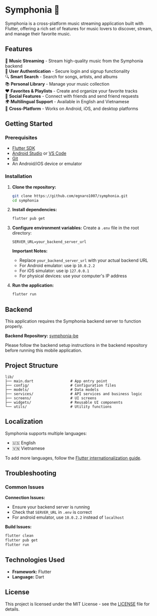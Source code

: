 # Symphonia 🎵

Symphonia is a cross-platform music streaming application built with Flutter, offering a rich set of features for music lovers to discover, stream, and manage their favorite music.

## Features

🎵 **Music Streaming** - Stream high-quality music from the Symphonia backend  
👤 **User Authentication** - Secure login and signup functionality  
🔍 **Smart Search** - Search for songs, artists, and albums  
📚 **Personal Library** - Manage your music collection  
❤️ **Favorites & Playlists** - Create and organize your favorite tracks  
👥 **Social Features** - Connect with friends and send friend requests  
🌍 **Multilingual Support** - Available in English and Vietnamese  
📱 **Cross-Platform** - Works on Android, iOS, and desktop platforms  

<!-- ## Screenshots

*Add screenshots of your app here* -->

## Getting Started

### Prerequisites

- [Flutter SDK](https://flutter.dev/docs/get-started/install)
- [Android Studio](https://developer.android.com/studio) or [VS Code](https://code.visualstudio.com/)
- [Git](https://git-scm.com/)
- An Android/iOS device or emulator

### Installation

1. **Clone the repository:**
   ```bash
   git clone https://github.com/egnaro1007/symphonia.git
   cd symphonia
   ```

2. **Install dependencies:**
   ```bash
   flutter pub get
   ```

3. **Configure environment variables:**
   Create a `.env` file in the root directory:
   ```env
   SERVER_URL=your_backend_server_url
   ```
   
   **Important Notes:**
   - Replace `your_backend_server_url` with your actual backend URL
   - For Android emulator: use ip `10.0.2.2`
   - For iOS simulator: use ip `127.0.0.1`
   - For physical devices: use your computer's IP address

4. **Run the application:**
   ```bash
   flutter run
   ```

## Backend

This application requires the Symphonia backend server to function properly. 

**Backend Repository:** [symphonia-be](https://github.com/egnaro1007/symphonia-be.git)

Please follow the backend setup instructions in the backend repository before running this mobile application.

## Project Structure

```
lib/
├── main.dart                 # App entry point
├── config/                   # Configuration files
├── models/                   # Data models
├── services/                 # API services and business logic
├── screens/                  # UI screens
├── widgets/                  # Reusable UI components
└── utils/                    # Utility functions
```

## Localization

Symphonia supports multiple languages:
- 🇺🇸 English
- 🇻🇳 Vietnamese

To add more languages, follow the [Flutter internationalization guide](https://flutter.dev/docs/development/accessibility-and-localization/internationalization).

## Troubleshooting

### Common Issues

**Connection Issues:**
- Ensure your backend server is running
- Check that `SERVER_URL` in `.env` is correct
- For android emulator, use `10.0.2.2` instead of `localhost`

**Build Issues:**
```bash
flutter clean
flutter pub get
flutter run
```

## Technologies Used

- **Framework:** Flutter
- **Language:** Dart

## License

This project is licensed under the MIT License - see the [LICENSE](LICENSE) file for details.
